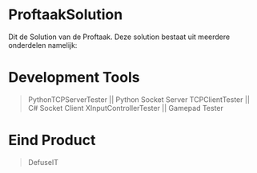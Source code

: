 # ProftaakSolution
Dit de Solution van de Proftaak.
Deze solution bestaat uit meerdere onderdelen namelijk:
# Development Tools
> PythonTCPServerTester   || Python Socket Server
> TCPClientTester         || C# Socket Client
> XInputControllerTester  || Gamepad Tester
# Eind Product
> DefuseIT
